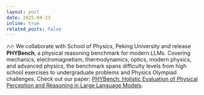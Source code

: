 ```yaml
---
layout: post
date: 2025-04-23
inline: true
related_posts: false
---
```


🔥🔥 We collaborate with School of Physics, Peking University and release **PHYBench**, a physical reasoning benchmark for modern LLMs. Covering mechanics, electromagnetism, thermodynamics, optics, modern physics, and advanced physics, the benchmark spans difficulty levels from high school exercises to undergraduate problems and Physics Olympiad challenges. Check out our paper: [PHYBench: Holistic Evaluation of Physical Perception and Reasoning in Large Language Models](http://export.arxiv.org/abs/2504.16074).